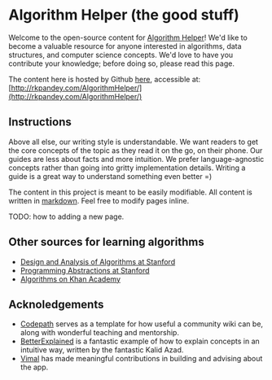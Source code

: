 # Algorithm Helper (the good stuff)

Welcome to the open-source content for [Algorithm Helper](https://play.google.com/store/apps/details?id=edu.stanford.algorithms)! We'd like to become a valuable resource for anyone interested in algorithms, data structures, and computer science concepts. We'd love to have you contribute your knowledge; before doing so, please read this page.

The content here is hosted by Github [here](https://github.com/rpandey1234/AlgorithmHelper), accessible at: [http://rkpandey.com/AlgorithmHelper/](http://rkpandey.com/AlgorithmHelper/)

## Instructions

Above all else, our writing style is understandable. We want readers to get the core concepts of the topic as they read it on the go, on their phone. Our guides are less about facts and more intuition. We prefer language-agnostic concepts rather than going into gritty implementation details. Writing a guide is a great way to understand something even better =)

The content in this project is meant to be easily modifiable. All content is written in [markdown](https://guides.github.com/features/mastering-markdown/). Feel free to modify pages inline. 

TODO: how to adding a new page.

## Other sources for learning algorithms

- [Design and Analysis of Algorithms at Stanford](https://web.stanford.edu/class/archive/cs/cs161/cs161.1138/)
- [Programming Abstractions at Stanford](http://cs.stanford.edu/people/eroberts//CS106BX-Reader.pdf)
- [Algorithms on Khan Academy](https://www.khanacademy.org/computing/computer-science/algorithms)

## Acknoledgements

- [Codepath](http://codepath.com/) serves as a template for how useful a community wiki can be, along with wonderful teaching and mentorship. 
- [BetterExplained](https://betterexplained.com/) is a fantastic example of how to explain concepts in an intuitive way, written by the fantastic Kalid Azad. 
- [Vimal](http://www.vimalathithanr.com/) has made meaningful contributions in building and advising about the app. 
